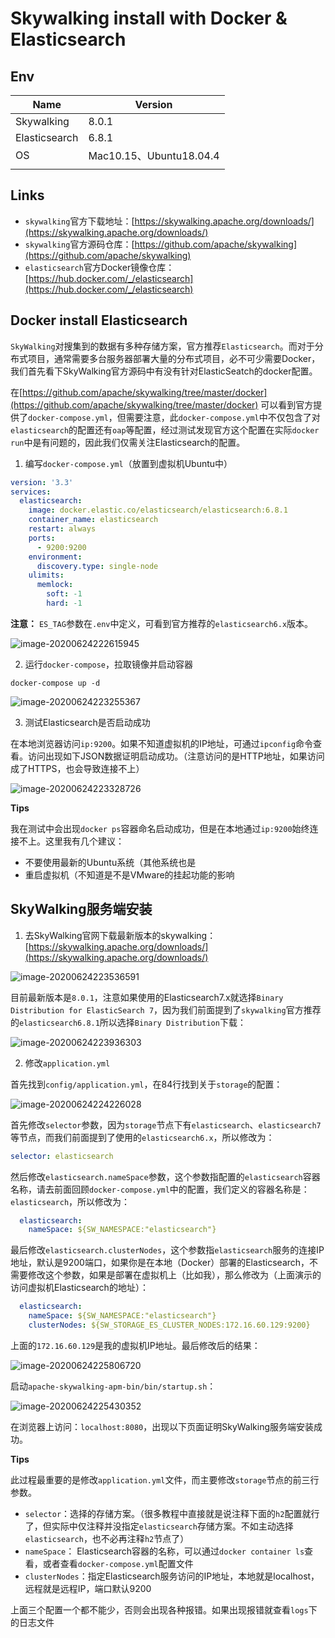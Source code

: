 # Skywalking install with Docker & Elasticsearch

## Env

| Name          | Version                 |
| ------------- | ----------------------- |
| Skywalking    | 8.0.1                   |
| Elasticsearch | 6.8.1                   |
| OS            | Mac10.15、Ubuntu18.04.4 |
|               |                         |

## Links

- `skywalking`官方下载地址：[https://skywalking.apache.org/downloads/](https://skywalking.apache.org/downloads/)
- `skywalking`官方源码仓库：[https://github.com/apache/skywalking](https://github.com/apache/skywalking)
- `elasticsearch`官方Docker镜像仓库：[https://hub.docker.com/_/elasticsearch](https://hub.docker.com/_/elasticsearch)

## Docker install Elasticsearch

`SkyWalking`对搜集到的数据有多种存储方案，官方推荐`Elasticsearch`。而对于分布式项目，通常需要多台服务器部署大量的分布式项目，必不可少需要Docker，我们首先看下SkyWalking官方源码中有没有针对ElasticSeatch的docker配置。

在[https://github.com/apache/skywalking/tree/master/docker](https://github.com/apache/skywalking/tree/master/docker) 可以看到官方提供了`docker-compose.yml`，但需要注意，此`docker-compose.yml`中不仅包含了对`elasticsearch`的配置还有`oap`等配置，经过测试发现官方这个配置在实际`docker run`中是有问题的，因此我们仅需关注Elasticsearch的配置。

1. 编写`docker-compose.yml`（放置到虚拟机Ubuntu中）

```yaml
version: '3.3'
services:
  elasticsearch:
    image: docker.elastic.co/elasticsearch/elasticsearch:6.8.1
    container_name: elasticsearch
    restart: always
    ports:
      - 9200:9200
    environment:
      discovery.type: single-node
    ulimits:
      memlock:
        soft: -1
        hard: -1
```

**注意：** `ES_TAG`参数在`.env`中定义，可看到官方推荐的`elasticsearch6.x`版本。

![image-20200624222615945](http://cdn.tycoding.cn/20200624222616.png)

2. 运行`docker-compose`，拉取镜像并启动容器

```shell
docker-compose up -d
```

![image-20200624223255367](http://cdn.tycoding.cn/20200624223259.png)

3. 测试Elasticsearch是否启动成功

在本地浏览器访问`ip:9200`。如果不知道虚拟机的IP地址，可通过`ipconfig`命令查看。访问出现如下JSON数据证明启动成功。（注意访问的是HTTP地址，如果访问成了HTTPS，也会导致连接不上）

![image-20200624223328726](http://cdn.tycoding.cn/20200624223328.png)

**Tips**

我在测试中会出现`docker ps`容器命名启动成功，但是在本地通过`ip:9200`始终连接不上。这里我有几个建议：

- 不要使用最新的Ubuntu系统（其他系统也是
- 重启虚拟机（不知道是不是VMware的挂起功能的影响

## SkyWalking服务端安装

1. 去SkyWalking官网下载最新版本的skywalking：[https://skywalking.apache.org/downloads/](https://skywalking.apache.org/downloads/)

![image-20200624223536591](http://cdn.tycoding.cn/20200624223536.png)

目前最新版本是`8.0.1`，注意如果使用的Elasticsearch7.x就选择`Binary Distribution for ElasticSearch 7`，因为我们前面提到了`skywalking`官方推荐的`elasticsearch6.8.1`所以选择`Binary Distribution`下载：

![image-20200624223936303](http://cdn.tycoding.cn/20200624223936.png)

2. 修改`application.yml`

首先找到`config/application.yml`，在84行找到关于`storage`的配置：

![image-20200624224226028](http://cdn.tycoding.cn/20200624224226.png)

首先修改`selector`参数，因为`storage`节点下有`elasticsearch`、`elasticsearch7`等节点，而我们前面提到了使用的`elasticsearch6.x`，所以修改为：

```yaml
selector: elasticsearch
```

然后修改`elasticsearch.nameSpace`参数，这个参数指配置的`elasticsearch`容器名称，请去前面回顾`docker-compose.yml`中的配置，我们定义的容器名称是：`elasticsearch`，所以修改为：

```yaml
  elasticsearch:
    nameSpace: ${SW_NAMESPACE:"elasticsearch"}
```

最后修改`elasticsearch.clusterNodes`，这个参数指`elasticsearch`服务的连接IP地址，默认是9200端口，如果你是在本地（Docker）部署的Elasticsearch，不需要修改这个参数，如果是部署在虚拟机上（比如我），那么修改为（上面演示的访问虚拟机Elasticsearch的地址）：

```yaml
  elasticsearch:
    nameSpace: ${SW_NAMESPACE:"elasticsearch"}
    clusterNodes: ${SW_STORAGE_ES_CLUSTER_NODES:172.16.60.129:9200}
```

上面的`172.16.60.129`是我的虚拟机IP地址。最后修改后的结果：

![image-20200624225806720](http://cdn.tycoding.cn/20200624225806.png)

启动`apache-skywalking-apm-bin/bin/startup.sh`：

![image-20200624225430352](http://cdn.tycoding.cn/20200624225430.png)

在浏览器上访问：`localhost:8080`，出现以下页面证明SkyWalking服务端安装成功。

**Tips**

此过程最重要的是修改`application.yml`文件，而主要修改`storage`节点的前三行参数。

- `selector`：选择的存储方案。（很多教程中直接就是说注释下面的`h2`配置就行了，但实际中仅注释并没指定`elasticsearch`存储方案。不如主动选择`elasticsearch`，也不必再注释`h2`节点了）
- `nameSpace`： Elasticsearch容器的名称，可以通过`docker container ls`查看，或者查看`docker-compose.yml`配置文件
- `clusterNodes`：指定Elasticsearch服务访问的IP地址，本地就是localhost，远程就是远程IP，端口默认9200

上面三个配置一个都不能少，否则会出现各种报错。如果出现报错就查看`logs`下的日志文件

